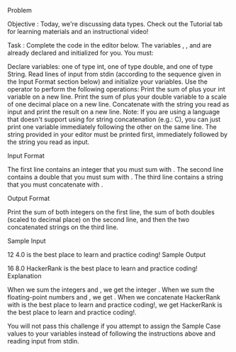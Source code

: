 Problem

Objective :
Today, we're discussing data types. Check out the Tutorial tab for learning materials and an instructional video!

Task :
Complete the code in the editor below. The variables , , and  are already declared and initialized for you. You must:

Declare  variables: one of type int, one of type double, and one of type String.
Read  lines of input from stdin (according to the sequence given in the Input Format section below) and initialize your  variables.
Use the  operator to perform the following operations:
Print the sum of  plus your int variable on a new line.
Print the sum of  plus your double variable to a scale of one decimal place on a new line.
Concatenate  with the string you read as input and print the result on a new line.
Note: If you are using a language that doesn't support using  for string concatenation (e.g.: C), you can just print one variable immediately following the other on the same line. The string provided in your editor must be printed first, immediately followed by the string you read as input.

Input Format

The first line contains an integer that you must sum with .
The second line contains a double that you must sum with .
The third line contains a string that you must concatenate with .

Output Format

Print the sum of both integers on the first line, the sum of both doubles (scaled to  decimal place) on the second line, and then the two concatenated strings on the third line.

Sample Input

12
4.0
is the best place to learn and practice coding!
Sample Output

16
8.0
HackerRank is the best place to learn and practice coding!
Explanation

When we sum the integers  and , we get the integer .
When we sum the floating-point numbers  and , we get .
When we concatenate HackerRank with is the best place to learn and practice coding!, we get HackerRank is the best place to learn and practice coding!.

You will not pass this challenge if you attempt to assign the Sample Case values to your variables instead of following the instructions above and reading input from stdin.
